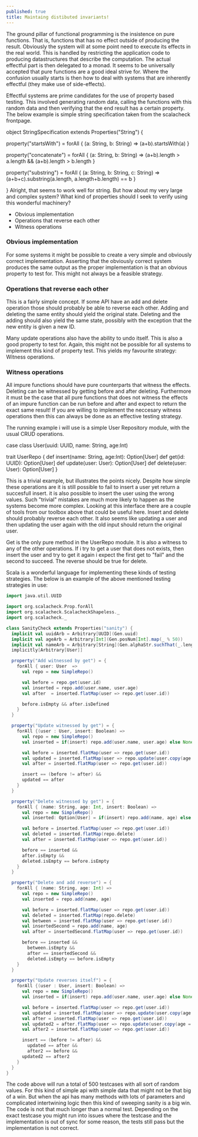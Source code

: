 ```yaml
---
published: true
title: Maintaing distibuted invariants!
---
```


The ground pillar of functional programming is the insistence on pure functions. That is, functions that has no effect outside of producing the result. Obviously the system will at some point need to execute its effects in the real world. This is handled by restricting the application code to producing datastructures that describe the computation. The actual effectful part is then delegated to a monad. It seems to be universally accepted that pure functions are a good ideal strive for. Where the confusion usually starts is then how to deal with systems that are inherently effectful (they make use of side-effects).

Effectful systems are prime candidates for the use of property based testing. This involved generating random data, calling the functions with this random data and then verifying that the end result has a certain property. The below example is simple string specification taken from the scalacheck frontpage.

object StringSpecification extends Properties(&quot;String&quot;) {

  property(&quot;startsWith&quot;) = forAll { (a: String, b: String) =&gt;
    (a+b).startsWith(a)
  }

  property(&quot;concatenate&quot;) = forAll { (a: String, b: String) =&gt;
    (a+b).length &gt; a.length &amp;&amp; (a+b).length &gt; b.length
  }

  property(&quot;substring&quot;) = forAll { (a: String, b: String, c: String) =&gt;
    (a+b+c).substring(a.length, a.length+b.length) == b
  }

}
Alright, that seems to work well for string. But how about my very large and complex system? What kind of properties should I seek to verify using this wonderful machinery?

- Obvious implementation
- Operations that reverse each other
- Witness operations

### Obvious implementation
For some systems it might be possible to create a very simple and obviously correct implementation. Asserting that the obviously correct system produces the same output as the proper implementation is that an obvious property to test for. This might not always be a feasible strategy.

### Operations that reverse each other
This is a fairly simple concept. If some API have an add and delete operation those should probably be able to reverse each other. Adding and deleting the same entity should yield the original state. Deleting and the adding should also yield the same state, possibly with the exception that the new entity is given a new ID.

Many update operations also have the ability to undo itself. This is also a good property to test for. Again, this might not be possible for all systems to implement this kind of property test. This yields my favourite strategy: Witness operations.

### Witness operations
All impure functions should have pure counterparts that witness the effects. Deleting can be witnessed by getting before and after deleting. Furthermore it must be the case that all pure functions that does not witness the effects of an impure function can be run before and after and expect to return the exact same result! If you are willing to implement the neccesary witness operations then this can always be done as an effective testing strategy.

The running example i will use is a simple User Repository module, with the usual CRUD operations.

case class User(uuid: UUID, name: String, age:Int)

trait UserRepo {
  def insert(name: String, age:Int): Option[User]
  def get(id: UUID): Option[User]
  def update(user: User): Option[User]
  def delete(user: User): Option[User]
}

This is a trivial example, but illustrates the points nicely. Despite how simple these operations are it is still possible to fail to insert a user yet return a succesfull insert. it is also possible to insert the user using the wrong values. Such "trivial" mistakes are much more likely to happen as the systems become more complex. Looking at this interface there are a couple of tools from our toolbox above that could be useful here. Insert and delete should probably reverse each other. It also seems like updating a user and then updating the user again with the old input should return the original user.

Get is the only pure method in the UserRepo module. It is also a witness to any of the other operations. If i try to get a user that does not exists, then insert the user and try to get it again i expect the first get to "fail" and the second to succeed. The reverse should be true for delete.

Scala is a wonderful language for implementing these kinds of testing strategies. The below is an example of the above mentioned testing strategies in use:

```scala
import java.util.UUID

import org.scalacheck.Prop.forAll
import org.scalacheck.ScalacheckShapeless._
import org.scalacheck._

class SanityCheck extends Properties("sanity") {
  implicit val uuidArb = Arbitrary[UUID](Gen.uuid)
  implicit val ageArb = Arbitrary[Int](Gen.posNum[Int].map(_ % 50))
  implicit val nameArb = Arbitrary[String](Gen.alphaStr.suchThat(_.length > 2).map(_.takeRight(10)))
  implicitly[Arbitrary[User]]

  property("Add witnessed by get") = {
    forAll { user: User  =>
      val repo = new SimpleRepo()

      val before = repo.get(user.id)
      val inserted = repo.add(user.name, user.age)
      val after  = inserted.flatMap(user => repo.get(user.id))

      before.isEmpty && after.isDefined
    }
  }

  property("Update witnessed by get") = {
    forAll {(user : User, insert: Boolean) =>
      val repo = new SimpleRepo()
      val inserted = if(insert) repo.add(user.name, user.age) else None

      val before = inserted.flatMap(user => repo.get(user.id))
      val updated = inserted.flatMap(user => repo.update(user.copy(age = user.age + 1)))
      val after = inserted.flatMap(user => repo.get(user.id))

      insert == (before != after) &&
      updated == after
    }
  }

  property("Delete witnessed by get") = {
    forAll { (name: String, age: Int, insert: Boolean) =>
      val repo = new SimpleRepo()
      val inserted: Option[User] = if(insert) repo.add(name, age) else None

      val before = inserted.flatMap(user => repo.get(user.id))
      val deleted = inserted.flatMap(repo.delete)
      val after = inserted.flatMap(user => repo.get(user.id))

      before == inserted &&
      after.isEmpty &&
      deleted.isEmpty == before.isEmpty
    }
  }

  property("Delete and add reverse") = {
    forAll { (name: String, age: Int) =>
      val repo = new SimpleRepo()
      val inserted = repo.add(name, age)

      val before = inserted.flatMap(user => repo.get(user.id))
      val deleted = inserted.flatMap(repo.delete)
      val between = inserted.flatMap(user => repo.get(user.id))
      val insertedSecond = repo.add(name, age)
      val after = insertedSecond.flatMap(user => repo.get(user.id))

      before == inserted &&
        between.isEmpty &&
        after == insertedSecond &&
        deleted.isEmpty == before.isEmpty
    }
  }

  property("Update reverses itself") = {
    forAll {(user : User, insert: Boolean) =>
      val repo = new SimpleRepo()
      val inserted = if(insert) repo.add(user.name, user.age) else None

      val before = inserted.flatMap(user => repo.get(user.id))
      val updated = inserted.flatMap(user => repo.update(user.copy(age = user.age + 1)))
      val after = inserted.flatMap(user => repo.get(user.id))
      val updated2 = after.flatMap(user => repo.update(user.copy(age = user.age - 1)))
      val after2 = inserted.flatMap(user => repo.get(user.id))

      insert == (before != after) &&
        updated == after &&
        after2 == before &&
      updated2 == after2
    }
  }
}
```

The code above will run a total of 500 testcases with all sort of random values. For this kind of simple api with simple data that might not be that big of a win. But when the api has many methods with lots of parameters and complicated intertwining logic then this kind of sweeping sanity is a big win. The code is not that much longer than a normal test. Depending on the exact testcase you might run into issues where the testcase and the implementation is out of sync for some reason, the tests still pass but the implementation is not correct.
